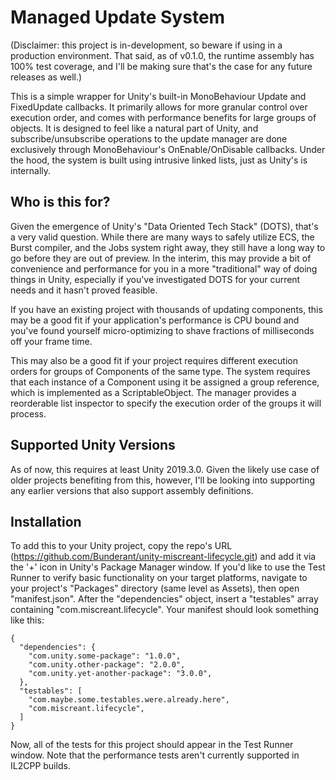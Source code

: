 # Managed Update System

(Disclaimer: this project is in-development, so beware if using in a production environment. That said, as of v0.1.0, the runtime assembly has 100% test coverage, and I'll be making sure that's the case for any future releases as well.)

This is a simple wrapper for Unity's built-in MonoBehaviour Update and FixedUpdate callbacks. It primarily allows for more granular control over execution order, and comes with performance benefits for large groups of objects. It is designed to feel like a natural part of Unity, and subscribe/unsubscribe operations to the update manager are done exclusively through MonoBehaviour's OnEnable/OnDisable callbacks. Under the hood, the system is built using intrusive linked lists, just as Unity's is internally. 

## Who is this for?

Given the emergence of Unity's "Data Oriented Tech Stack" (DOTS), that's a very valid question. While there are many ways to safely utilize ECS, the Burst compiler, and the Jobs system right away, they still have a long way to go before they are out of preview. In the interim, this may provide a bit of convenience and performance for you in a more "traditional" way of doing things in Unity, especially if you've investigated DOTS for your current needs and it hasn't proved feasible. 

If you have an existing project with thousands of updating components, this may be a good fit if your application's performance is CPU bound and you've found yourself micro-optimizing to shave fractions of milliseconds off your frame time. 

This may also be a good fit if your project requires different execution orders for groups of Components of the same type. The system requires that each instance of a Component using it be assigned a group reference, which is implemented as a ScriptableObject. The manager provides a reorderable list inspector to specify the execution order of the groups it will process.  

## Supported Unity Versions

As of now, this requires at least Unity 2019.3.0. Given the likely use case of older projects benefiting from this, however, I'll be looking into supporting any earlier versions that also support assembly definitions. 

## Installation

To add this to your Unity project, copy the repo's URL (https://github.com/Bunderant/unity-miscreant-lifecycle.git) and add it via the '+' icon in Unity's Package Manager window. If you'd like to use the Test Runner to verify basic functionality on your target platforms, navigate to your project's "Packages" directory (same level as Assets), then open "manifest.json". After the "dependencies" object, insert a "testables" array containing "com.miscreant.lifecycle". Your manifest should look something like this:

```
{
  "dependencies": {
    "com.unity.some-package": "1.0.0",
    "com.unity.other-package": "2.0.0",
    "com.unity.yet-another-package": "3.0.0",
  },
  "testables": [
    "com.maybe.some.testables.were.already.here",
    "com.miscreant.lifecycle",
  ]
}
```

Now, all of the tests for this project should appear in the Test Runner window. Note that the performance tests aren't currently supported in IL2CPP builds. 